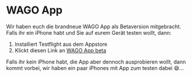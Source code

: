 # WAGO App

Wir haben euch die brandneue WAGO App als Betaversion mitgebracht. Falls ihr ein iPhone habt und Sie auf eurem Gerät testen wollt, dann:

1. Installiert Testflight aus dem Appstore
1. Klickt diesen Link an [WAGO App beta](https://testflight.apple.com/join/gDPLKfI0)

Falls ihr kein iPhone habt, die App aber dennoch ausprobieren wollt, dann kommt vorbei, wir haben ein paar iPhones mit App zum testen dabei :smile:...
